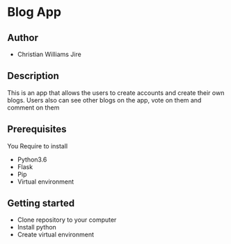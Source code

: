 # Blog App

## Author 

* Christian Williams Jire

## Description

This is an app that allows the users to create accounts and create their own blogs. Users also can  see other blogs on the app, vote on them and comment on them

## Prerequisites

You Require to install

* Python3.6
* Flask
* Pip
* Virtual environment

## Getting started

* Clone repository to your computer
* Install python
* Create virtual environment
